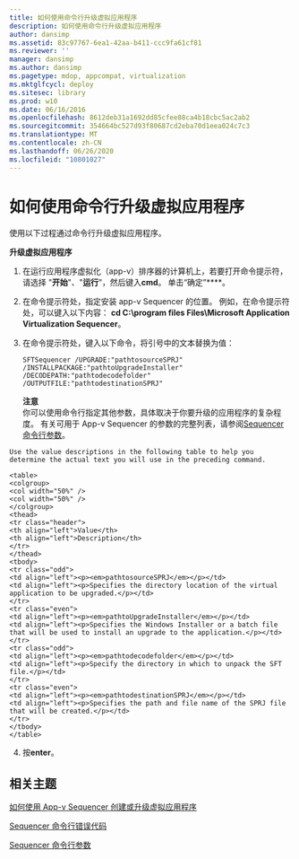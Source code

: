 ```yaml
---
title: 如何使用命令行升级虚拟应用程序
description: 如何使用命令行升级虚拟应用程序
author: dansimp
ms.assetid: 83c97767-6ea1-42aa-b411-ccc9fa61cf81
ms.reviewer: ''
manager: dansimp
ms.author: dansimp
ms.pagetype: mdop, appcompat, virtualization
ms.mktglfcycl: deploy
ms.sitesec: library
ms.prod: w10
ms.date: 06/16/2016
ms.openlocfilehash: 8612deb31a1692dd85cfee88ca4b18cbc5ac2ab2
ms.sourcegitcommit: 354664bc527d93f80687cd2eba70d1eea024c7c3
ms.translationtype: MT
ms.contentlocale: zh-CN
ms.lasthandoff: 06/26/2020
ms.locfileid: "10801027"
---
```

# 如何使用命令行升级虚拟应用程序


使用以下过程通过命令行升级虚拟应用程序。

**升级虚拟应用程序**

1.  在运行应用程序虚拟化（app-v）排序器的计算机上，若要打开命令提示符，请选择 "**开始**"、"**运行**"，然后键入**cmd**。 单击“确定”****。

2.  在命令提示符处，指定安装 app-v Sequencer 的位置。 例如，在命令提示符处，可以键入以下内容： **cd C:\\program files Files\\Microsoft Application Virtualization Sequencer**。

3.  在命令提示符处，键入以下命令，将引号中的文本替换为值：

    `SFTSequencer /UPGRADE:"pathtosourceSPRJ" /INSTALLPACKAGE:"pathtoUpgradeInstaller" /DECODEPATH:"pathtodecodefolder" /OUTPUTFILE:"pathtodestinationSPRJ"`

    **注意**  
    你可以使用命令行指定其他参数，具体取决于你要升级的应用程序的复杂程度。 有关可用于 App-v Sequencer 的参数的完整列表，请参阅[Sequencer 命令行参数](sequencer-command-line-parameters.md)。



~~~
Use the value descriptions in the following table to help you determine the actual text you will use in the preceding command.

<table>
<colgroup>
<col width="50%" />
<col width="50%" />
</colgroup>
<thead>
<tr class="header">
<th align="left">Value</th>
<th align="left">Description</th>
</tr>
</thead>
<tbody>
<tr class="odd">
<td align="left"><p><em>pathtosourceSPRJ</em></p></td>
<td align="left"><p>Specifies the directory location of the virtual application to be upgraded.</p></td>
</tr>
<tr class="even">
<td align="left"><p><em>pathtoUpgradeInstaller</em></p></td>
<td align="left"><p>Specifies the Windows Installer or a batch file that will be used to install an upgrade to the application.</p></td>
</tr>
<tr class="odd">
<td align="left"><p><em>pathtodecodefolder</em></p></td>
<td align="left"><p>Specify the directory in which to unpack the SFT file.</p></td>
</tr>
<tr class="even">
<td align="left"><p><em>pathtodestinationSPRJ</em></p></td>
<td align="left"><p>Specifies the path and file name of the SPRJ file that will be created.</p></td>
</tr>
</tbody>
</table>
~~~



4. 按**enter**。

## 相关主题


[如何使用 App-v Sequencer 创建或升级虚拟应用程序](how-to-create-or-upgrade-virtual-applications-using--the-app-v-sequencer.md)

[Sequencer 命令行错误代码](sequencer-command-line-error-codes.md)

[Sequencer 命令行参数](sequencer-command-line-parameters.md)









